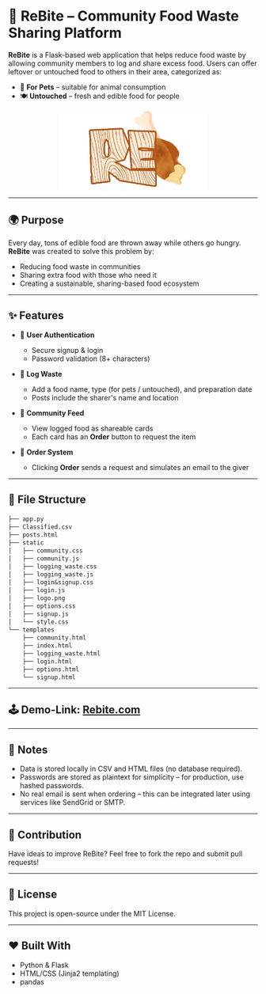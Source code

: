 # 🥗 ReBite – Community Food Waste Sharing Platform

**ReBite** is a Flask-based web application that helps reduce food waste by allowing community members to log and share excess food. Users can offer leftover or untouched food to others in their area, categorized as:

- 🐾 **For Pets** – suitable for animal consumption  
- 🍽️ **Untouched** – fresh and edible food for people
<p align="center">
  <img src="static/logo.png" alt="Description" width="300"/>
</p>

---

## 🌍 Purpose

Every day, tons of edible food are thrown away while others go hungry. **ReBite** was created to solve this problem by:

- Reducing food waste in communities
- Sharing extra food with those who need it
- Creating a sustainable, sharing-based food ecosystem

---

## ✨ Features

- 🔐 **User Authentication**
  - Secure signup & login
  - Password validation (8+ characters)

- 📝 **Log Waste**
  - Add a food name, type (for pets / untouched), and preparation date
  - Posts include the sharer's name and location

- 📢 **Community Feed**
  - View logged food as shareable cards
  - Each card has an **Order** button to request the item

- 📧 **Order System**
  - Clicking **Order** sends a request and simulates an email to the giver

---

## 📁 File Structure

```
├── app.py
├── Classified.csv
├── posts.html
├── static
│   ├── community.css
│   ├── community.js
│   ├── logging_waste.css
│   ├── logging_waste.js
│   ├── login&signup.css
│   ├── login.js
│   ├── logo.png
│   ├── options.css
│   ├── signup.js
│   └── style.css
└── templates
    ├── community.html
    ├── index.html
    ├── logging_waste.html
    ├── login.html
    ├── options.html
    └── signup.html
```

---

## 🕹️ Demo-Link: <a href="https://rebite.pythonanywhere.com">Rebite.com</a>

---

## 📌 Notes

- Data is stored locally in CSV and HTML files (no database required).
- Passwords are stored as plaintext for simplicity – for production, use hashed passwords.
- No real email is sent when ordering – this can be integrated later using services like SendGrid or SMTP.

---

## 🤝 Contribution

Have ideas to improve ReBite? Feel free to fork the repo and submit pull requests!

---

## 📃 License

This project is open-source under the MIT License.

---

## ❤️ Built With

- Python & Flask
- HTML/CSS (Jinja2 templating)
- pandas
